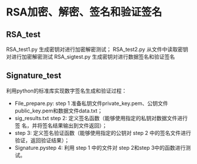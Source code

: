# RSA加密、解密、签名和验证签名

## RSA_test

RSA_test1.py 生成密钥对进行加密解密测试；
RSA_test2.py 从文件中读取密钥对进行加密解密测试
RSA_sigtest.py 生成密钥对进行数据签名和验证签名

## Signature_test

利用python的标准库实现数字签名生成和验证过程：
* File_prepare.py: step 1  准备私钥文件private_key.pem、公钥文件public_key.pem和数据文件data.txt；
* sig_results.txt step 2: 定义签名函数（能够使用指定的私钥对数据文件进行签 名，并将签名结果输出到文件返回）；
* step 3: 定义签名验证函数（能够使用指定的公钥对 step 2 中的签名文件进行验证，返回验证结果）；
* Signature.pystep 4: 利用 step 1 中的文件对 step 2和step 3中的函数进行测试。
